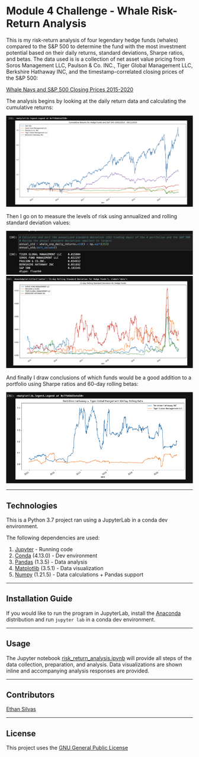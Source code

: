 # Module 4 Challenge - Whale Risk-Return Analysis

This is my risk-return analysis of four legendary hedge funds (whales) compared to the S&P 500 to determine the fund with the most investment potential based on their daily returns, standard deviations, Sharpe ratios, and betas. The data used is is a collection of net asset value pricing from Soros Management LLC, Paulson & Co. INC., Tiger Global Management LLC, Berkshire Hathaway INC, and the timestamp-correlated closing prices of the S&P 500:

[Whale Navs and S&P 500 Closing Prices 2015-2020](/Resources/whale_navs.csv)

The analysis begins by looking at the daily return data and calculating the cumulative returns:

![Line graph comparing whale funds and S&P 500 cumulative returns](/Resources/images/cumulative_returns.png)

Then I go on to measure the levels of risk using annualized and rolling standard deviation values:

![Calculation results of whale funds and S&P 500 annualized standard deviations](/Resources/images/annualized_std.png)
![Line graph comparing the 21-day rolling standard deviations of the four whale funds](/Resources/images/21_rolling_std.png)

And finally I draw conclusions of which funds would be a good addition to a portfolio using Sharpe ratios and 60-day rolling betas:

![Line graph comparing Berkshire Hathaway and Tiger Global Management 60-day rolling betas](/Resources/images/berkshire_v_tiger.png)

---

## Technologies

This is a Python 3.7 project ran using a JupyterLab in a conda dev environment. 

The following dependencies are used: 
1. [Jupyter](https://jupyter.org/) - Running code 
2. [Conda](https://github.com/conda/conda) (4.13.0) - Dev environment
3. [Pandas](https://github.com/pandas-dev/pandas) (1.3.5) - Data analysis
4. [Matplotlib](https://github.com/matplotlib/matplotlib) (3.5.1) - Data visualization
5. [Numpy](https://numpy.org/) (1.21.5) - Data calculations + Pandas support


---

## Installation Guide

If you would like to run the program in JupyterLab, install the [Anaconda](https://www.anaconda.com/products/distribution) distribution and run `jupyter lab` in a conda dev environment.


---

## Usage

The Jupyter notebook [risk_return_analysis.ipynb](/risk_return_analysis.ipynb) will provide all steps of the data collection, preparation, and analysis. Data visualizations are shown inline and accompanying analysis responses are provided. 

---

## Contributors

[Ethan Silvas](https://github.com/ethansilvas)

---

## License

This project uses the [GNU General Public License](https://choosealicense.com/licenses/gpl-3.0/)

